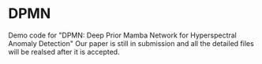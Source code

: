 # DPMN
Demo code for "DPMN: Deep Prior Mamba Network for Hyperspectral Anomaly Detection" Our paper is still in submission and all the detailed files will be realsed after it is accepted.
